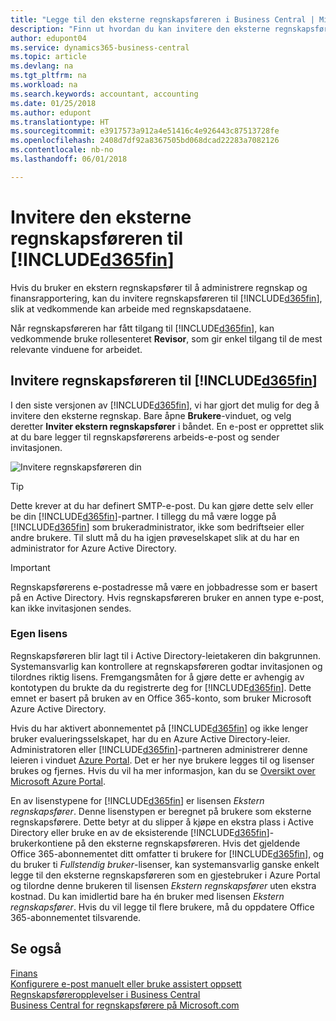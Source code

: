 ```yaml
---
title: "Legge til den eksterne regnskapsføreren i Business Central | Microsoft-dokumentasjon"
description: "Finn ut hvordan du kan invitere den eksterne regnskapsføreren til Business Central."
author: edupont04
ms.service: dynamics365-business-central
ms.topic: article
ms.devlang: na
ms.tgt_pltfrm: na
ms.workload: na
ms.search.keywords: accountant, accounting
ms.date: 01/25/2018
ms.author: edupont
ms.translationtype: HT
ms.sourcegitcommit: e3917573a912a4e51416c4e926443c87513728fe
ms.openlocfilehash: 2408d7df92a8367505bd068dcad22283a7082126
ms.contentlocale: nb-no
ms.lasthandoff: 06/01/2018

---
```

# <a name="inviting-your-external-accountant-to-your-included365finincludesd365finmdmd"></a>Invitere den eksterne regnskapsføreren til [!INCLUDE[d365fin](includes/d365fin_md.md)]
Hvis du bruker en ekstern regnskapsfører til å administrere regnskap og finansrapportering, kan du invitere regnskapsføreren til [!INCLUDE[d365fin](includes/d365fin_md.md)], slik at vedkommende kan arbeide med regnskapsdataene.

Når regnskapsføreren har fått tilgang til [!INCLUDE[d365fin](includes/d365fin_md.md)], kan vedkommende bruke rollesenteret **Revisor**, som gir enkel tilgang til de mest relevante vinduene for arbeidet.  

## <a name="invite-your-accountant-to-your-included365finincludesd365finmdmd"></a>Invitere regnskapsføreren til [!INCLUDE[d365fin](includes/d365fin_md.md)]
I den siste versjonen av [!INCLUDE[d365fin](includes/d365fin_md.md)], vi har gjort det mulig for deg å invitere den eksterne regnskap. Bare åpne **Brukere**-vinduet, og velg deretter **Inviter ekstern regnskapsfører** i båndet. En e-post er opprettet slik at du bare legger til regnskapsførerens arbeids-e-post og sender invitasjonen.  

![Invitere regnskapsføreren din](./media/finance-invite-accountant/invite-accountant.png)

> [!TIP]  
>  Dette krever at du har definert SMTP-e-post. Du kan gjøre dette selv eller be din [!INCLUDE[d365fin](includes/d365fin_md.md)]-partner. I tillegg du må være logge på [!INCLUDE[d365fin](includes/d365fin_md.md)] som brukeradministrator, ikke som bedriftseier eller andre brukere. Til slutt må du ha igjen prøveselskapet slik at du har en administrator for Azure Active Directory.  

> [!IMPORTANT]  
>  Regnskapsførerens e-postadresse må være en jobbadresse som er basert på en Active Directory. Hvis regnskapsføreren bruker en annen type e-post, kan ikke invitasjonen sendes.  

### <a name="separate-license"></a>Egen lisens
Regnskapsføreren blir lagt til i Active Directory-leietakeren din bakgrunnen. Systemansvarlig kan kontrollere at regnskapsføreren godtar invitasjonen og tilordnes riktig lisens. Fremgangsmåten for å gjøre dette er avhengig av kontotypen du brukte da du registrerte deg for [!INCLUDE[d365fin](includes/d365fin_md.md)]. Dette emnet er basert på bruken av en Office 365-konto, som bruker Microsoft Azure Active Directory.  

Hvis du har aktivert abonnementet på [!INCLUDE[d365fin](includes/d365fin_md.md)] og ikke lenger bruker evalueringsselskapet, har du en Azure Active Directory-leier. Administratoren eller [!INCLUDE[d365fin](includes/d365fin_md.md)]-partneren administrerer denne leieren i vinduet [Azure Portal](https://portal.azure.com). Det er her nye brukere legges til og lisenser brukes og fjernes. Hvis du vil ha mer informasjon, kan du se [Oversikt over Microsoft Azure Portal](https://docs.microsoft.com/en-us/azure/azure-portal-overview).  

En av lisenstypene for [!INCLUDE[d365fin](includes/d365fin_md.md)] er lisensen *Ekstern regnskapsfører*. Denne lisenstypen er beregnet på brukere som eksterne regnskapsførere. Dette betyr at du slipper å kjøpe en ekstra plass i Active Directory eller bruke en av de eksisterende [!INCLUDE[d365fin](includes/d365fin_md.md)]-brukerkontiene på den eksterne regnskapsføreren. Hvis det gjeldende Office 365-abonnementet ditt omfatter ti brukere for [!INCLUDE[d365fin](includes/d365fin_md.md)], og du bruker ti *Fullstendig bruker*-lisenser, kan systemansvarlig ganske enkelt legge til den eksterne regnskapsføreren som en gjestebruker i Azure Portal og tilordne denne brukeren til lisensen *Ekstern regnskapsfører* uten ekstra kostnad. Du kan imidlertid bare ha én bruker med lisensen *Ekstern regnskapsfører*. Hvis du vil legge til flere brukere, må du oppdatere Office 365-abonnementet tilsvarende.  

## <a name="see-also"></a>Se også
[Finans](finance.md)  
[Konfigurere e-post manuelt eller bruke assistert oppsett](admin-how-setup-email.md)  
[Regnskapsføreropplevelser i Business Central ](finance-accounting.md)  
[Business Central for regnskapsførere på Microsoft.com](https://www.microsoft.com/en-us/dynamics365/financial-insights-for-accountants)  


